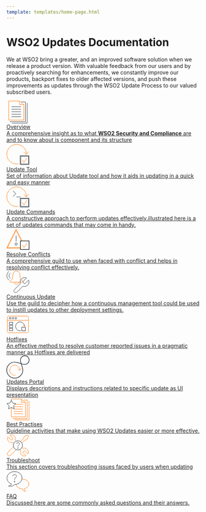 ```yaml
---
template: templates/home-page.html
---
```


# WSO2 Updates Documentation
We at WSO2 bring a greater, and an improved software solution when we release a product version. With valuable feedback from our users and by proactively searching for enhancements, we constantly improve our products, backport fixes to older affected versions, and push these improvements as updates through the WSO2 Update Process to our valued subscribed users.

<!--
 Adding temporary urls for navigation
-->

<div style="display: flex; flex-wrap: wrap">
<div class="integratorDescription">
    <a style="color: #222222;" href="updates/overview">
        <div>
            <div>
                <svg version="1.1" id="Layer_1" xmlns="http://www.w3.org/2000/svg" xmlns:xlink="http://www.w3.org/1999/xlink" x="0px" y="0px"
                   viewBox="0 0 60 60" style="enable-background:new 0 0 60 60;width: 60px;" xml:space="preserve">
                <style type="text/css">
                  .st0{fill:none;stroke:#333333;stroke-width:1;stroke-miterlimit:10;}
                  .st1{fill:none;stroke:#FF7300;stroke-width:1;stroke-miterlimit:10;}
                  .st2{fill:none;stroke:#212A32;stroke-width:1;stroke-miterlimit:10;}
                </style>
                <g>
                  <g>
                    <polyline class="st0" points="45.1,10.6 34.3,10.6 34.3,1 		"/>
                    <line class="st1" x1="13.2" y1="16.3" x2="38.1" y2="16.3"/>
                    <line class="st1" x1="13.2" y1="22.8" x2="38.1" y2="22.8"/>
                    <line class="st1" x1="13.2" y1="29.4" x2="38.1" y2="29.4"/>
                    <line class="st1" x1="13.2" y1="35.9" x2="38.1" y2="35.9"/>
                    <line class="st1" x1="13.2" y1="42.5" x2="38.1" y2="42.5"/>
                    <polygon class="st0" points="45.5,51.1 45.5,10.9 34,1.3 5.9,1.3 5.9,51.1 		"/>
                  </g>
                  <polyline class="st2" points="8.8,55.2 49.6,55.2 49.6,3.8 38.8,3.8 	"/>
                  <polyline class="st2" points="54.1,6.3 54.1,59 14.3,59 	"/>
                </g>
                </svg>
            </div>
            <div class="content" style="">
                Overview
                <div class="description" style="">
                  A comprehensive insight as to what <strong>WSO2 Security and Compliance</strong> are and to know about is component and its structure           
                 </div>
            </div>
        </div>   
    </a>
</div>
<div class="integratorDescription">
    <a style="color: #222222;" href="updates/update-tool">
        <div>
            <div>
              <svg version="1.1" id="Layer_1" xmlns="http://www.w3.org/2000/svg" xmlns:xlink="http://www.w3.org/1999/xlink" x="0px" y="0px"
                   viewBox="0 0 60 60" style="enable-background:new 0 0 60 60;width: 60px;" xml:space="preserve">
                <style type="text/css">
                  .st0{fill:none;stroke:#FF7300;stroke-width:1;stroke-miterlimit:10;}
                  .st1{fill:#1A1A1A;}
                </style>
                <g>
                  <path class="st0" d="M52.2,29.3c0-14.2-11.5-25.6-25.6-25.6S1,15.2,1,29.3s11.5,25.6,25.6,25.6c1.6,0,3.1-0.1,4.6-0.4"/>
                  <g>
                    <path class="st1" d="M57.5,34.6v20.2H37.3V34.6H57.5 M59,33.1H35.8v23.2H59V33.1L59,33.1z"/>
                  </g>
                  <polyline class="st0" points="41.6,44.3 45.6,50.7 53.5,38.7 	"/>
                  <polyline class="st0" points="45.5,23.4 52,29.9 57.4,22.3 	"/>
                </g>
              </svg>         
            </div>
            <div class="content" style="">
                Update Tool
                <div class="description" style="">
                Set of information about Update tool and how it aids in updating in a quick and easy manner
                </div>
            </div>
        </div>     
    </a>
</div>
<div class="integratorDescription">
    <a style="color: #222222;" href="updates/update-commands">
        <div>
            <div>
              <svg version="1.1" id="Layer_1" xmlns="http://www.w3.org/2000/svg" xmlns:xlink="http://www.w3.org/1999/xlink" x="0px" y="0px"
                 viewBox="0 0 60 60" style="enable-background:new 0 0 60 60;width: 60px;" xml:space="preserve">
              <style type="text/css">
                .st0{fill:none;stroke:#FF7300;stroke-width:1;stroke-miterlimit:10;}
                .st1{fill:#1A1A1A;}
                .st2{fill:none;stroke:#212A32;stroke-width:1;stroke-miterlimit:10;}
              </style>
              <g>
                <g>
                  <path class="st0" d="M52.2,29.3c0-14.2-11.5-25.6-25.6-25.6S1,15.2,1,29.3s11.5,25.6,25.6,25.6c1.6,0,3.1-0.1,4.6-0.4"/>
                  <g>
                    <path class="st1" d="M57.5,34.6v20.2H37.3V34.6H57.5 M59,33.1H35.8v23.2H59V33.1L59,33.1z"/>
                  </g>
                  <polyline class="st0" points="41.6,44.3 45.6,50.7 53.5,38.7 		"/>
                  <polyline class="st0" points="45.5,23.4 52,29.9 57.4,22.3 		"/>
                </g>
                <polyline class="st2" points="17.1,14 24.6,21.5 17.4,28.7 	"/>
                <line class="st2" x1="25.9" y1="29.9" x2="36.8" y2="29.9"/>
              </g>
              </svg>
            </div>
            <div class="content" style="">
               Update Commands
                <div class="description" style="">
                A constructive approach to perform updates effectively.illustrated here is a set of updates commands that may come in handy.
                </div>
            </div>
         </div>     
       </a>
</div>
<div class="integratorDescription">
    <a style="color: #222222;" href="updates/resolve-conflicts">
        <div>
            <div>
              <svg version="1.1" id="Layer_1" xmlns="http://www.w3.org/2000/svg" xmlns:xlink="http://www.w3.org/1999/xlink" x="0px" y="0px"
                 viewBox="0 0 60 60" style="enable-background:new 0 0 60 60;width: 60px;" xml:space="preserve">
              <style type="text/css">
                .st0{fill:#212A32;}
                .st1{fill:none;stroke:#212A32;stroke-width:1;stroke-miterlimit:10;}
                .st2{fill:none;stroke:#1A1A1A;stroke-width:1;stroke-miterlimit:10;}
                .st3{fill:#FFFFFF;}
                .st4{fill:#1A1A1A;}
                .st5{fill:none;stroke:#FF7300;stroke-width:1;stroke-miterlimit:10;}
              </style>
              <g>
                <g>
                  <path class="st0" d="M25.2,6.2l22.6,45.2H2.7L25.2,6.2 M25.2,2.9l-25,50h50L25.2,2.9L25.2,2.9z"/>
                </g>
                <line class="st1" x1="25.2" y1="19.8" x2="25.2" y2="35.2"/>
                <circle class="st2" cx="25.2" cy="42.1" r="3"/>
                <g>
                  <g>
                    <rect x="36.5" y="33.9" class="st3" width="22.5" height="22.5"/>
                    <path class="st4" d="M58.3,34.6v21h-21v-21H58.3 M59.8,33.1h-24v24h24V33.1L59.8,33.1z"/>
                  </g>
                  <polyline class="st5" points="41.7,44.7 45.9,51.3 54.1,38.9 		"/>
                </g>
              </g>
              </svg>
            </div>
            <div class="content" style="">
                Resolve Conflicts
                <div class="description" style="">
                  A comprehensive guild to use when faced with conflict and helps in resolving conflict effectively.             
                 </div>
            </div>
        </div>   
    </a>   
</div>
<div class="integratorDescription">
    <a style="color: #222222;" href="updates/continuous-update">
        <div>
            <div>
				<svg version="1.1" id="Layer_1" xmlns="http://www.w3.org/2000/svg" xmlns:xlink="http://www.w3.org/1999/xlink" x="0px" y="0px"
	 viewBox="0 0 60 60" style="enable-background:new 0 0 60 60; width: 60px" xml:space="preserve">
<style type="text/css">
	.st0{fill:#FFFFFF;stroke:#212A32;stroke-width:1.5;stroke-miterlimit:10;}
	.st1{fill-rule:evenodd;clip-rule:evenodd;fill:none;stroke:#FF7300;stroke-width:1.5;stroke-miterlimit:10;}
	.st2{fill:#FFFFFF;stroke:#FF7300;stroke-width:1.5;stroke-miterlimit:10;}
</style>
<g>
	<g>
		<path class="st0" d="M31.3,31c0,2.9-2.3,5.2-5.2,5.2s-5.2-2.3-5.2-5.2"/>
		<path class="st0" d="M18.6,5.6c-3.5,5.7-0.9,14.7-4.1,18c-1.8,1.8-3.1,2.6-4,3c-0.6,0.3-1.1,0.9-1.1,1.6l0,1
			c0,0.8,0.6,1.4,1.3,1.4h30.7c0.7,0,1.3-0.6,1.3-1.4l0-1c0-0.7-0.4-1.4-1.1-1.6c-0.9-0.3-1.8-0.1-4-2.4c-3.4-3.6-0.6-12.9-4.1-18.6
			C31,1.6,26,2.1,26,2.1S21.1,1.6,18.6,5.6z"/>
	</g>
	<g>
		<path class="st1" d="M7.3,25.3c-3.8-2.5-6.2-6.8-6.2-11.7C1.1,9.1,3.3,5,6.6,2.5"/>
		<path class="st1" d="M10.5,20.6c-2.2-1.5-3.7-4.1-3.7-7c0-2.7,1.3-5.1,3.3-6.7"/>
	</g>
	<path class="st2" d="M27.7,56.5l15.6-15.6c1.2,0.5,2.6,0.8,4,0.8l0.8-0.1c6-0.4,10.8-5.4,10.8-11.5c0-1.8-0.4-3.4-1.1-5L50,32.9
		c-0.4,0.4-0.9,0.7-1.4,0.9c-1.4,0.5-3,0.2-4.1-0.9c-0.7-0.7-1.1-1.7-1.1-2.7c0-0.5,0.1-0.9,0.3-1.3c0.2-0.5,0.5-1,0.9-1.4l7.7-7.7
		c-1.5-0.7-3.2-1.2-5-1.2c-6.1,0-11.1,4.8-11.5,10.8l-0.1,0.8c0,1.4,0.3,2.7,0.8,4L20.9,49.7c-2,2-1.9,5.2,0.2,7l0,0
		C23.1,58.4,25.9,58.3,27.7,56.5z"/>
</g>
</svg>
            </div>
            <div class="content" style="">
                Continuous Update
                <div class="description" style="">
                  Use the guild to decipher how a continuous management tool could be used to instill updates to other deployment settings.          
                 </div>
            </div>
        </div>   
    </a>   
</div>
<div class="integratorDescription">
    <a style="color: #222222;" href="updates/hotfixes">
        <div>
            <div>
<svg version="1.1" id="Layer_1" xmlns="http://www.w3.org/2000/svg" xmlns:xlink="http://www.w3.org/1999/xlink" x="0px" y="0px"
	 viewBox="0 0 60 60" style="enable-background:new 0 0 60 60; width: 60px" xml:space="preserve">
<style type="text/css">
	.st0{fill:none;stroke:#212A32;stroke-width:1.5;stroke-miterlimit:10;}
	.st1{fill:#FFFFFF;stroke:#FF7300;stroke-miterlimit:10;}
	.st2{fill:none;stroke:#FF7300;stroke-width:1.5;stroke-miterlimit:10;}
	.st8{fill:#1A1A1A;}
	.st9{fill:none;stroke:#FF7300;stroke-miterlimit:10;}
</style>
<g>
	<g>
		<path class="st0" d="M54.2,51.8H5.8c-1.8,0-3.3-1.5-3.3-3.3V11.5c0-1.8,1.5-3.3,3.3-3.3h48.4c1.8,0,3.3,1.5,3.3,3.3v36.9
			C57.5,50.3,56,51.8,54.2,51.8z"/>
		<line class="st0" x1="2.5" y1="19.3" x2="57.5" y2="19.3"/>
		<g>
			<circle class="st1" cx="9.5" cy="13.7" r="2.2"/>
			<circle class="st1" cx="16.9" cy="13.7" r="2.2"/>
			<circle class="st1" cx="24.4" cy="13.7" r="2.2"/>
		</g>
		<rect x="7.8" y="24.3" class="st1" width="8.6" height="5.7"/>
		<rect x="7.8" y="32.4" class="st1" width="8.6" height="5.7"/>
		<rect x="7.8" y="40.4" class="st1" width="8.6" height="5.7"/>
	</g>
	<g>
		<path class="st2" d="M46.9,35c0-6.3-5.1-11.5-11.5-11.5S23.9,28.7,23.9,35s5.1,11.5,11.5,11.5c0.7,0,1.4-0.1,2-0.2"/>
		<g>
			<path class="st8" d="M48.9,37.7v8.4h-8.4v-8.4H48.9 M49.9,36.7H39.5v10.4h10.4V36.7L49.9,36.7z"/>
		</g>
		<polyline class="st9" points="43.9,32.3 46.8,35.2 49.2,31.9 		"/>
	</g>
</g>
</svg>
            </div>
            <div class="content" style="">
                Hotfixes
                <div class="description" style=""> 
                An effective method to resolve customer reported issues in a pragmatic manner as Hotfixes are delivered
                 </div>
            </div>
        </div>   
    </a>   
</div>
<div class="integratorDescription">
    <a style="color: #222222;" href="updates/updates-portal">
        <div>
            <div>
				<svg version="1.1" id="Layer_1" xmlns="http://www.w3.org/2000/svg" x="0" y="0" viewBox="0 0 62.9 62.9" style="enable-background:new 0 0 60 60;width: 60px;" xml:space="preserve"><style>.st0{fill:none;stroke:#ff7300;stroke-width:1.5;stroke-miterlimit:10}</style><path class="st0" d="M36.4 40.3c0-7.6-6.2-13.8-13.8-13.8S8.9 32.7 8.9 40.3 15 54.1 22.6 54.1c.8 0 1.7-.1 2.4-.2"/><path class="st0" d="M31.4 36.8l5.2 4.6 3.7-6"/><path d="M58.6 4.3c5.2 5.2 4.4 12.4 0 16.7C46 33.6 25.2 6.7 7.2 24.6c-8.3 8.3-8.9 22.2 0 31.1s22.7 8.3 31.1 0C56.5 37.5 29 17.2 41.9 4.3c5.7-5.7 13.2-3.6 16.7 0z" fill="none" stroke="#212a32" stroke-width="1.5" stroke-miterlimit="10"/></svg>
            </div>
            <div class="content" style="">
                Updates Portal
                <div class="description" style="">
                  Displays descriptions and instructions related to specific update as UI presentation         
                 </div>
            </div>
        </div>   
    </a>   
</div>
<div class="integratorDescription">
    <a style="color: #222222;" href="updates/best-practices">
        <div>
            <div>
              <svg version="1.1" id="Layer_1" xmlns="http://www.w3.org/2000/svg" xmlns:xlink="http://www.w3.org/1999/xlink" x="0px" y="0px"
                 viewBox="0 0 60 60" style="enable-background:new 0 0 60 60;width: 60px;" xml:space="preserve">
              <style type="text/css">
                .st0{fill:none;stroke:#212A32;stroke-width:1;stroke-miterlimit:10;}
                .st1{fill:#FFFFFF;stroke:#FF7300;stroke-width:1;stroke-miterlimit:10;}
              </style>
              <g>
                <g>
                  <polyline class="st0" points="49.4,11.5 39.2,11.5 39.2,2.5 		"/>
                  <line class="st0" x1="19.5" y1="16.8" x2="42.8" y2="16.8"/>
                  <line class="st0" x1="19.5" y1="22.9" x2="42.8" y2="22.9"/>
                  <line class="st0" x1="19.5" y1="29.1" x2="42.8" y2="29.1"/>
                  <line class="st0" x1="19.5" y1="35.2" x2="42.8" y2="35.2"/>
                  <line class="st0" x1="19.5" y1="41.3" x2="42.8" y2="41.3"/>
                  <polygon class="st0" points="49.7,49.4 49.7,11.8 38.9,2.8 12.7,2.8 12.7,49.4 		"/>
                </g>
                <polyline class="st0" points="45.3,5.5 54.2,5.5 54.2,53.5 16.1,53.5 	"/>
                <polyline class="st0" points="59,8.4 59,57.5 21,57.5 	"/>
                <polygon class="st1" points="12.7,6.2 16.3,13.5 24.4,14.7 18.6,20.4 20,28.5 12.7,24.7 5.5,28.5 6.9,20.4 1,14.7 9.1,13.5 	"/>
              </g>
              </svg>
            </div>
            <div class="content" style="">
                Best Practises
                <div class="description" style="">
                  Guideline activities that make using WSO2 Updates easier or more effective.             
                 </div>
            </div>
        </div>   
    </a>   
</div>   
<div class="integratorDescription">
    <a style="color: #222222;" href="updates/troubleshoot">
        <div>
            <div>
              <svg version="1.1" id="Layer_1" xmlns="http://www.w3.org/2000/svg" xmlns:xlink="http://www.w3.org/1999/xlink" x="0px" y="0px"
                 viewBox="0 0 60 60" style="enable-background:new 0 0 60 60;width: 60px;" xml:space="preserve">
              <style type="text/css">
                .st0{fill:none;stroke:#ff7300;stroke-width:1;stroke-miterlimit:10;}
                .st1{fill:#ffffff;stroke:#212A32;stroke-width:1;stroke-miterlimit:10;}
                .st2{fill:none;stroke:#212A32;stroke-width:1;stroke-miterlimit:10;}
              </style>
              <g>
                <g>
                  <path class="st0" d="M3.5,48.4c-2.1,2-2.1,5.3-0.1,7.3c1,1,2.3,1.6,3.6,1.6c1.3,0,2.7-0.5,3.7-1.4l17.3-16.7l-7.2-7.4L3.5,48.4z
                     M3.5,48.4"/>
                  <path class="st0" d="M46.5,17.6l7.5-3.7l4-7.4l-3.5-3.7l-7.6,3.7l-3.9,7.3l-9.2,8.9l3.6,3.7L46.5,17.6z M46.5,17.6"/>
                  <path class="st0" d="M47.7,37.3L47,37.2c-1.3,0-2.5,0.2-3.6,0.6L22.6,16.2c0.4-1.1,0.7-2.3,0.7-3.6l-0.1-0.7
                    C23,6.5,18.7,2.2,13.2,2.1c-1.6,0-3.1,0.3-4.5,0.9l6.7,7c0.4,0.4,0.6,0.8,0.8,1.2c0.4,1.2,0.2,2.7-0.8,3.6c-0.7,0.7-1.6,1-2.4,1
                    c-0.4,0-0.8-0.1-1.2-0.2c-0.4-0.2-0.9-0.4-1.2-0.8l-6.7-7c-0.7,1.3-1.1,2.8-1.1,4.4c-0.1,5.5,4.1,10,9.5,10.5l0.7,0.1
                    c1.3,0,2.5-0.2,3.6-0.6l20.8,21.6c-0.4,1.1-0.7,2.3-0.7,3.6l0.1,0.7c0.3,5.4,4.6,9.7,10.1,9.8c1.6,0,3.1-0.3,4.4-1l-6.7-7
                    c-0.4-0.4-0.6-0.8-0.8-1.2c-0.4-1.2-0.2-2.7,0.9-3.6c0.7-0.7,1.6-1,2.5-1c0.4,0,0.8,0.1,1.2,0.3c0.4,0.2,0.9,0.4,1.2,0.8l6.8,7
                    c0.7-1.3,1.1-2.8,1.1-4.4C57.3,42.3,53.1,37.8,47.7,37.3L47.7,37.3z M47.7,37.3"/>
                </g>
              </g>
              <g>
                <circle class="st1" cx="29.9" cy="30" r="12"/>
                <g>
                  <path class="st2" d="M26.1,26.2c0,0,0.3-3.4,3.9-3.4c3.6,0,4.1,2.6,3.9,3.9c-0.2,1.7-2.6,2.5-3.3,4c-0.7,1.5-0.6,3-0.6,3"/>
                  <circle class="st2" cx="30" cy="37" r="1"/>
                </g>
              </g>
              </svg>
            </div>
            <div class="content" style="">
                Troubleshoot
                <div class="description" style="">
                  This section covers troubleshooting issues faced by users when updating             
                 </div>
            </div>
        </div>   
    </a>   
</div>   
<div class="integratorDescription">
    <a style="color: #222222;" href="updates/faq">
        <div>
            <div>
              <svg version="1.1" id="Layer_1" xmlns="http://www.w3.org/2000/svg" xmlns:xlink="http://www.w3.org/1999/xlink" x="0px" y="0px"
                 viewBox="0 0 60 60" style="enable-background:new 0 0 60 60;width: 60px;" xml:space="preserve">
              <style type="text/css">
                .st0{fill:none;stroke:#FF7300;stroke-width:1;stroke-miterlimit:10;}
                .st1{fill:#FFFFFF;stroke:#212A32;stroke-width:1;stroke-miterlimit:10;}
                .st2{fill:none;stroke:#212A32;stroke-width:1;stroke-miterlimit:10;}
              </style>
              <g>
                <g>
                  <path class="st0" d="M58.6,36.9c0-7-7.5-12.7-16.7-12.7s-16.7,5.7-16.7,12.7c0,6.8,7.1,12.4,16,12.7c0.7,1.5,1.5,3.1,2.1,4.1
                    c1.1,1.7,5.5,1.8,7,1.8c-0.9-0.4-2.9-1.8-4.2-4.8c-0.2-0.5-0.3-0.9-0.4-1.4C53,48,58.6,43,58.6,36.9z"/>
                  <path class="st0" d="M50.7,55.5c0,0-0.2,0-0.5,0C50.5,55.7,50.7,55.7,50.7,55.5z"/>
                </g>
                <path class="st1" d="M21.1,4.4c-10.9,0-19.7,7.6-19.7,16.9c0,7,4.9,13,12,15.5c-0.4,0.8-1.2,2.1-2.8,3.4c-2.8,2.2-5.5,1.9-5.5,1.9
                  s8.6,1.2,11,0c2.6-1.4,4.2-2.8,5-4c0,0,0,0,0,0c10.9,0,19.7-7.6,19.7-16.9S32,4.4,21.1,4.4z"/>
                <g>
                  <path class="st2" d="M16.1,16.6c0,0,0.4-4.3,5-4.4c4.6,0,5.2,3.4,5,4.9c-0.3,2.2-3.3,3.2-4.2,5.1c-0.9,1.9-0.8,3.8-0.8,3.8"/>
                  <circle class="st2" cx="21.1" cy="30.5" r="1.2"/>
                </g>
              </g>
              </svg>
            </div>
            <div class="content" style="">
                FAQ
                <div class="description" style="">
                 Discussed here are some commonly asked questions and their answers.              
                 </div>
            </div>
        </div>   
    </a>   
</div>   
